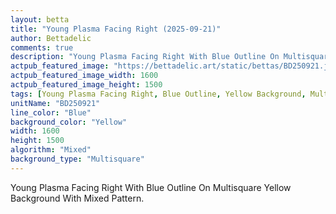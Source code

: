 ```yaml
---
layout: betta
title: "Young Plasma Facing Right (2025-09-21)"
author: Bettadelic
comments: true
description: "Young Plasma Facing Right With Blue Outline On Multisquare Yellow Background With Mixed Pattern."
actpub_featured_image: "https://bettadelic.art/static/bettas/BD250921.jpg"
actpub_featured_image_width: 1600
actpub_featured_image_height: 1500
tags: [Young Plasma Facing Right, Blue Outline, Yellow Background, Multisquare Background Pattern, Mixed Pattern, September 2025]
unitName: "BD250921"
line_color: "Blue"
background_color: "Yellow"
width: 1600
height: 1500
algorithm: "Mixed"
background_type: "Multisquare"
---
```


Young Plasma Facing Right With Blue Outline On Multisquare Yellow Background With Mixed Pattern.
